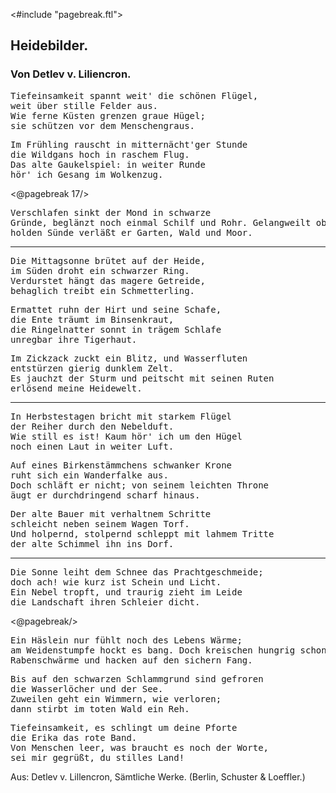 <#include "pagebreak.ftl">
<h2>Heidebilder.</h2>

<h3>Von Detlev v. Liliencron.</h3>

<pre>Tiefeinsamkeit spannt weit' die schönen Flügel,
weit über stille Felder aus.
Wie ferne Küsten grenzen graue Hügel;
sie schützen vor dem Menschengraus.</pre>

<pre>Im Frühling rauscht in mitternächt'ger Stunde
die Wildgans hoch in raschem Flug.
Das alte Gaukelspiel: in weiter Runde
hör' ich Gesang im Wolkenzug.</pre>
 
\<@pagebreak 17/><pre>Verschlafen sinkt der Mond in schwarze Gründe,
beglänzt noch einmal Schilf und Rohr.
Gelangweilt ob so mancher holden Sünde
verläßt er Garten, Wald und Moor.</pre>

<hr/>

<pre>Die Mittagsonne brütet auf der Heide,
im Süden droht ein schwarzer Ring.
Verdurstet hängt das magere Getreide,
behaglich treibt ein Schmetterling.</pre>

<pre>Ermattet ruhn der Hirt und seine Schafe,
die Ente träumt im Binsenkraut,
die Ringelnatter sonnt in trägem Schlafe
unregbar ihre Tigerhaut.</pre>

<pre>Im Zickzack zuckt ein Blitz, und Wasserfluten
entstürzen gierig dunklem Zelt.
Es jauchzt der Sturm und peitscht mit seinen Ruten
erlösend meine Heidewelt.</pre>

<hr/>

<pre>In Herbstestagen bricht mit starkem Flügel
der Reiher durch den Nebelduft.
Wie still es ist! Kaum hör' ich um den Hügel
noch einen Laut in weiter Luft.</pre>

<pre>Auf eines Birkenstämmchens schwanker Krone
ruht sich ein Wanderfalke aus.
Doch schläft er nicht; von seinem leichten Throne
äugt er durchdringend scharf hinaus.</pre>

<pre>Der alte Bauer mit verhaltnem Schritte
schleicht neben seinem Wagen Torf.
Und holpernd, stolpernd schleppt mit lahmem Tritte
der alte Schimmel ihn ins Dorf.</pre>

<hr/>

<pre>Die Sonne leiht dem Schnee das Prachtgeschmeide;
doch ach! wie kurz ist Schein und Licht.
Ein Nebel tropft, und traurig zieht im Leide
die Landschaft ihren Schleier dicht.</pre>
 
\<@pagebreak/><pre>Ein Häslein nur fühlt noch des Lebens Wärme;
am Weidenstumpfe hockt es bang.
Doch kreischen hungrig schon die Rabenschwärme
und hacken auf den sichern Fang.</pre>

<pre>Bis auf den schwarzen Schlammgrund sind gefroren
die Wasserlöcher und der See.
Zuweilen geht ein Wimmern, wie verloren;
dann stirbt im toten Wald ein Reh.</pre>

<pre>Tiefeinsamkeit, es schlingt um deine Pforte
die Erika das rote Band.
Von Menschen leer, was braucht es noch der Worte,
sei mir gegrüßt, du stilles Land!</pre>

<div class="source pre">Aus: Detlev v. Lillencron, Sämtliche Werke.
(Berlin, Schuster &amp; Loeffler.)</div>

